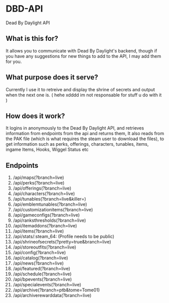 # DBD-API
Dead By Daylight API

## What is this for?
It allows you to communicate with Dead By Daylight's backend, though if you have any suggestions for new things to add to the API, I may add them for you.

## What purpose does it serve?
Currently I use it to retreive and display the shrine of secrets and output when the next one is. ( hehe xdddd im not responsable for stuff u do with it ) 

## How does it work?
It logins in anonymously to the Dead By Daylight API, and retrieves information from endpoints from the api and returns them, It also reads from the PAK file (which is what requires the steam user to download the files), to get information such as perks, offerings, characters, tunables, items, ingame Items, Hooks, Wiggel Status etc


## Endpoints
1.  /api/maps(?branch=live)
2.  /api/perks(?branch=live)
3.  /api/offerings(?branch=live)
4.  /api/characters(?branch=live)
5.  /api/tunables(?branch=live&killer=)
6.  /api/emblemtunables(?branch=live)
7.  /api/customizationitems(?branch=live)
8.  /api/gameconfigs(?branch=live)
9.  /api/ranksthresholds(?branch=live)
10. /api/itemaddons(?branch=live)
11. /api/items(?branch=live)
12. /api/stats/:steam_64: (Profile needs to be public)
13. /api/shrineofsecrets(?pretty=true&branch=live)
14. /api/storeoutfits(?branch=live)
15. /api/config(?branch=live)
16. /api/catalog(?branch=live)
17. /api/news(?branch=live)
18. /api/featured(?branch=live)
19. /api/schedule(?branch=live)
20. /api/bpevents(?branch=live)
21. /api/specialevents(?branch=live)
22. /api/archive(?branch=ptb&tome=Tome01)
23. /api/archiverewarddata(?branch=live)
